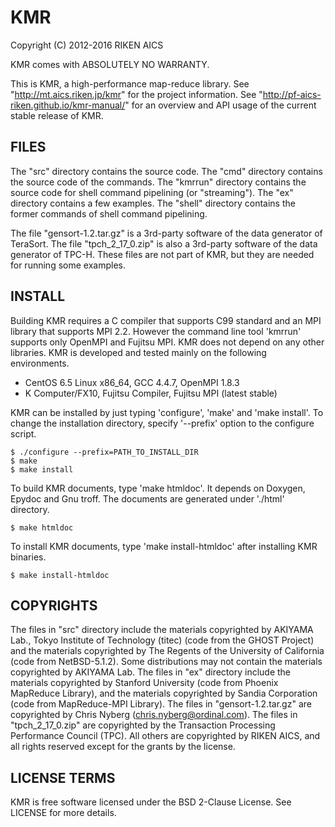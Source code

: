KMR
===

Copyright (C) 2012-2016 RIKEN AICS

KMR comes with ABSOLUTELY NO WARRANTY.

This is KMR, a high-performance map-reduce library.  See
"http://mt.aics.riken.jp/kmr" for the project information.  See
"http://pf-aics-riken.github.io/kmr-manual/" for an overview and
API usage of the current stable release of KMR.

FILES
-----

The "src" directory contains the source code.  The "cmd" directory
contains the source code of the commands.  The "kmrrun" directory
contains the source code for shell command pipelining (or
"streaming").  The "ex" directory contains a few examples.
The "shell" directory contains the former commands of shell command
pipelining.

The file "gensort-1.2.tar.gz" is a 3rd-party software of the data
generator of TeraSort.  The file "tpch_2_17_0.zip" is also a 3rd-party
software of the data generator of TPC-H.  These files are not part of
KMR, but they are needed for running some examples.

INSTALL
-------

Building KMR requires a C compiler that supports C99 standard and an
MPI library that supports MPI 2.2.  However the command line tool
'kmrrun' supports only OpenMPI and Fujitsu MPI.  KMR does not depend
on any other libraries.  KMR is developed and tested mainly on the
following environments.

* CentOS 6.5 Linux x86_64, GCC 4.4.7, OpenMPI 1.8.3
* K Computer/FX10, Fujitsu Compiler, Fujitsu MPI (latest stable)

KMR can be installed by just typing 'configure', 'make' and
'make install'.  To change the installation directory, specify
'--prefix' option to the configure script.

    $ ./configure --prefix=PATH_TO_INSTALL_DIR
    $ make
    $ make install

To build KMR documents, type 'make htmldoc'. It depends on Doxygen,
Epydoc and Gnu troff.  The documents are generated under './html'
directory.

    $ make htmldoc

To install KMR documents, type 'make install-htmldoc' after installing
KMR binaries.

    $ make install-htmldoc

COPYRIGHTS
----------

The files in "src" directory include the materials copyrighted by
AKIYAMA Lab., Tokyo Institute of Technology (titec) (code from the
GHOST Project) and the materials copyrighted by The Regents of the
University of California (code from NetBSD-5.1.2).  Some distributions
may not contain the materials copyrighted by AKIYAMA Lab.  The files
in "ex" directory include the materials copyrighted by Stanford
University (code from Phoenix MapReduce Library), and the materials
copyrighted by Sandia Corporation (code from MapReduce-MPI Library).
The files in "gensort-1.2.tar.gz" are copyrighted by Chris Nyberg
(chris.nyberg@ordinal.com).  The files in "tpch_2_17_0.zip" are
copyrighted by the Transaction Processing Performance Council (TPC).
All others are copyrighted by RIKEN AICS, and all rights reserved
except for the grants by the license.

LICENSE TERMS
-------------

KMR is free software licensed under the BSD 2-Clause License.  See
LICENSE for more details.
